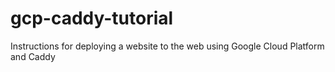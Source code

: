 # gcp-caddy-tutorial
Instructions for deploying a website to the web using Google Cloud Platform and Caddy
